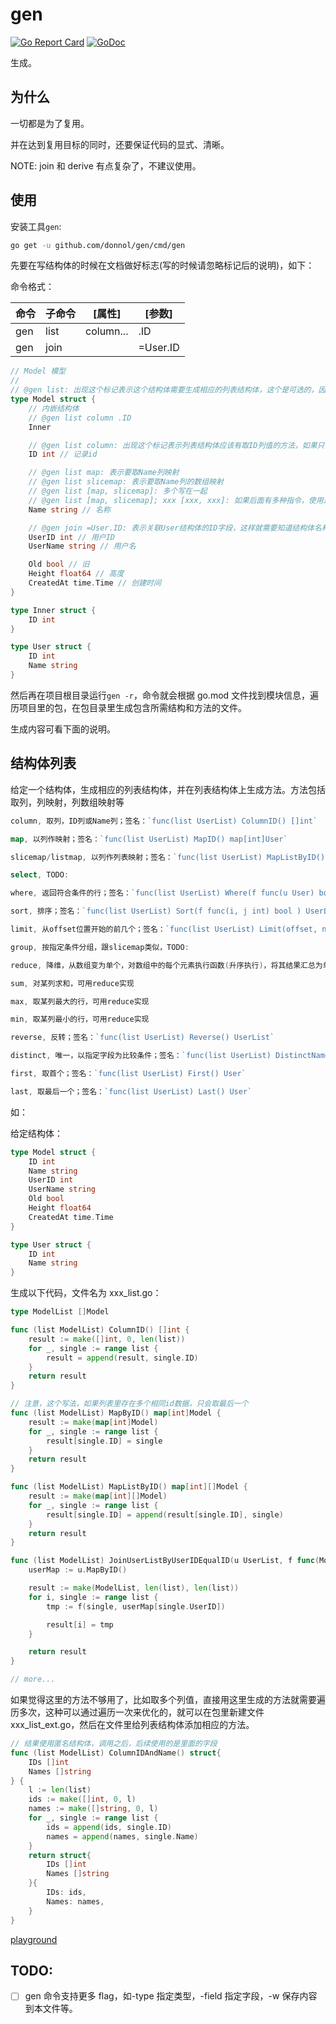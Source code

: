 # gen

[![Go Report Card](https://goreportcard.com/badge/github.com/donnol/gen)](https://goreportcard.com/report/github.com/donnol/gen)
[![GoDoc](https://pkg.go.dev/mod/github.com/donnol/gen?status.svg)](https://pkg.go.dev/mod/github.com/donnol/gen)

生成。

## 为什么

一切都是为了复用。

并在达到复用目标的同时，还要保证代码的显式、清晰。

NOTE: join 和 derive 有点复杂了，不建议使用。

## 使用

安装工具`gen`:

```sh
go get -u github.com/donnol/gen/cmd/gen
```

先要在写结构体的时候在文档做好标志(写的时候请忽略标记后的说明)，如下：

命令格式：

| 命令 | 子命令 | [属性]    | [参数]   |
| ---- | ------ | --------- | -------- |
| gen  | list   | column... | .ID      |
| gen  | join   |           | =User.ID |

```go
// Model 模型
//
// @gen list: 出现这个标记表示这个结构体需要生成相应的列表结构体，这个是可选的，因为字段标记里出现了也要生成
type Model struct {
    // 内嵌结构体
    // @gen list column .ID
    Inner

    // @gen list column: 出现这个标记表示列表结构体应该有取ID列值的方法，如果只有这个标记，没有结构体标记，也要生成相应的列表结构体
    ID int // 记录id

    // @gen list map: 表示要取Name列映射
    // @gen list slicemap: 表示要取Name列的数组映射
    // @gen list [map, slicemap]: 多个写在一起
    // @gen list [map, slicemap]; xxx [xxx, xxx]: 如果后面有多种指令，使用这个格式(NOTE:未实现)
    Name string // 名称

    // @gen join =User.ID: 表示关联User结构体的ID字段，这样就需要知道结构体名和字段名，如果结构体在其它包，还需要有包路径，如：github.com/pkg/errors.XXX.YYY，或相对路径：./pkgpath.XXX.YYY, ../pkgpath.XXX.YYY
    UserID int // 用户ID
    UserName string // 用户名

    Old bool // 旧
    Height float64 // 高度
    CreatedAt time.Time // 创建时间
}

type Inner struct {
    ID int
}

type User struct {
    ID int
    Name string
}
```

然后再在项目根目录运行`gen -r`，命令就会根据 go.mod 文件找到模块信息，遍历项目里的包，在包目录里生成包含所需结构和方法的文件。

生成内容可看下面的说明。

## 结构体列表

给定一个结构体，生成相应的列表结构体，并在列表结构体上生成方法。方法包括取列，列映射，列数组映射等

```go
column, 取列，ID列或Name列；签名：`func(list UserList) ColumnID() []int`

map, 以列作映射；签名：`func(list UserList) MapID() map[int]User`

slicemap/listmap, 以列作列表映射；签名：`func(list UserList) MapListByID() map[int]UserList`

select, TODO:

where, 返回符合条件的行；签名：`func(list UserList) Where(f func(u User) bool ) UserList`

sort, 排序；签名：`func(list UserList) Sort(f func(i, j int) bool ) UserList`

limit, 从offset位置开始的前几个；签名：`func(list UserList) Limit(offset, n int) UserList`

group, 按指定条件分组，跟slicemap类似，TODO:

reduce, 降维，从数组变为单个，对数组中的每个元素执行函数(升序执行)，将其结果汇总为单个返回值；签名：`func(list UserList) Reduce(f func(u User, nu User) User) User`

sum, 对某列求和，可用reduce实现

max, 取某列最大的行，可用reduce实现

min, 取某列最小的行，可用reduce实现

reverse, 反转；签名：`func(list UserList) Reverse() UserList`

distinct, 唯一，以指定字段为比较条件；签名：`func(list UserList) DistinctName() UserList`

first, 取首个；签名：`func(list UserList) First() User`

last, 取最后一个；签名：`func(list UserList) Last() User`
```

如：

给定结构体：

```go
type Model struct {
    ID int
    Name string
    UserID int
    UserName string
    Old bool
    Height float64
    CreatedAt time.Time
}

type User struct {
    ID int
    Name string
}
```

生成以下代码，文件名为 xxx_list.go：

```go
type ModelList []Model

func (list ModelList) ColumnID() []int {
    result := make([]int, 0, len(list))
    for _, single := range list {
        result = append(result, single.ID)
    }
    return result
}

// 注意，这个写法，如果列表里存在多个相同id数据，只会取最后一个
func (list ModelList) MapByID() map[int]Model {
    result := make(map[int]Model)
    for _, single := range list {
        result[single.ID] = single
    }
    return result
}

func (list ModelList) MapListByID() map[int][]Model {
    result := make(map[int][]Model)
    for _, single := range list {
        result[single.ID] = append(result[single.ID], single)
    }
    return result
}

func (list ModelList) JoinUserListByUserIDEqualID(u UserList, f func(Model, User) Model) ModelList {
    userMap := u.MapByID()

    result := make(ModelList, len(list), len(list))
    for i, single := range list {
        tmp := f(single, userMap[single.UserID])

        result[i] = tmp
    }

    return result
}

// more...
```

如果觉得这里的方法不够用了，比如取多个列值，直接用这里生成的方法就需要遍历多次，这种可以通过遍历一次来优化的，就可以在包里新建文件 xxx_list_ext.go，然后在文件里给列表结构体添加相应的方法。

```go
// 结果使用匿名结构体，调用之后，后续使用的是里面的字段
func (list ModelList) ColumnIDAndName() struct{
    IDs []int
    Names []string
} {
    l := len(list)
    ids := make([]int, 0, l)
    names := make([]string, 0, l)
    for _, single := range list {
        ids = append(ids, single.ID)
        names = append(names, single.Name)
    }
    return struct{
        IDs []int
        Names []string
    }{
        IDs: ids,
        Names: names,
    }
}

```

[playground](https://play.golang.org/p/RTHKlv8WqyO)

## TODO:

- [ ] gen 命令支持更多 flag，如-type 指定类型，-field 指定字段，-w 保存内容到本文件等。
